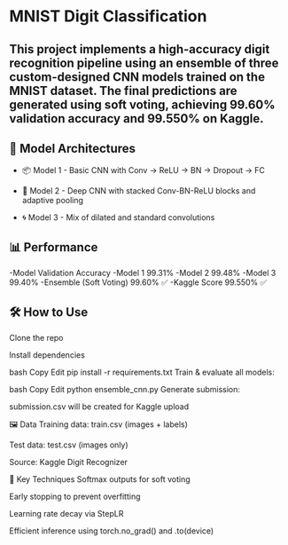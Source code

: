 # MNIST Digit Classification

This project implements a high-accuracy digit recognition pipeline using an ensemble of three custom-designed CNN models trained on the MNIST dataset. The final predictions are generated using soft voting, achieving 99.60% validation accuracy and 99.550% on Kaggle.
---

## 🧠 Model Architectures

- 📦 Model 1 - Basic CNN with Conv → ReLU → BN → Dropout → FC

- 🧱 Model 2 - Deep CNN with stacked Conv-BN-ReLU blocks and adaptive pooling

- 🌀 Model 3 - Mix of dilated and standard convolutions

## 📊 Performance
-Model	Validation Accuracy
-Model 1	99.31%
-Model 2	99.48%
-Model 3	99.40%
-Ensemble (Soft Voting)	99.60% ✅
-Kaggle Score	99.550% ✅

## 🛠️ How to Use
Clone the repo

Install dependencies

bash
Copy
Edit
pip install -r requirements.txt
Train & evaluate all models:

bash
Copy
Edit
python ensemble_cnn.py
Generate submission:

submission.csv will be created for Kaggle upload

🖼️ Data
Training data: train.csv (images + labels)

Test data: test.csv (images only)

Source: Kaggle Digit Recognizer

🧪 Key Techniques
Softmax outputs for soft voting

Early stopping to prevent overfitting

Learning rate decay via StepLR

Efficient inference using torch.no_grad() and .to(device)

